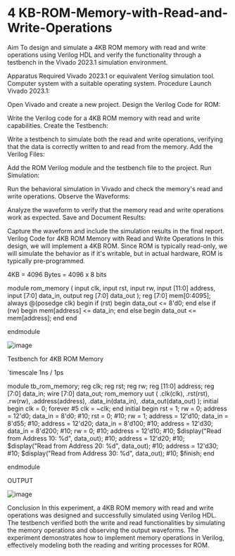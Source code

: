 # 4 KB-ROM-Memory-with-Read-and-Write-Operations
Aim
To design and simulate a 4KB ROM memory with read and write operations using Verilog HDL and verify the functionality through a testbench in the Vivado 2023.1 simulation environment.

Apparatus Required
Vivado 2023.1 or equivalent Verilog simulation tool.
Computer system with a suitable operating system.
Procedure
Launch Vivado 2023.1:

Open Vivado and create a new project.
Design the Verilog Code for ROM:

Write the Verilog code for a 4KB ROM memory with read and write capabilities.
Create the Testbench:

Write a testbench to simulate both the read and write operations, verifying that the data is correctly written to and read from the memory.
Add the Verilog Files:

Add the ROM Verilog module and the testbench file to the project.
Run Simulation:

Run the behavioral simulation in Vivado and check the memory's read and write operations.
Observe the Waveforms:

Analyze the waveform to verify that the memory read and write operations work as expected.
Save and Document Results:

Capture the waveform and include the simulation results in the final report.
Verilog Code for 4KB ROM Memory with Read and Write Operations
In this design, we will implement a 4KB ROM. Since ROM is typically read-only, we will simulate the behavior as if it's writable, but in actual hardware, ROM is typically pre-programmed.

4KB = 4096 Bytes = 4096 x 8 bits

module rom_memory ( input clk,
input rst,
input rw,
input [11:0] address,
input [7:0] data_in,
output reg [7:0] data_out
); reg [7:0] mem[0:4095]; always @(posedge clk) begin if (rst) begin data_out <= 8'd0;
end else if (rw) begin mem[address] <= data_in; end else begin data_out <= mem[address]; end end

endmodule



![image](https://github.com/user-attachments/assets/7c9e7eac-ffea-4ec5-8f08-b4284fdd2a02)


Testbench for 4KB ROM Memory

`timescale 1ns / 1ps

module tb_rom_memory; reg clk; reg rst; reg rw;
reg [11:0] address;
reg [7:0] data_in;
wire [7:0] data_out;
rom_memory uut ( .clk(clk), .rst(rst), .rw(rw), .address(address), .data_in(data_in), .data_out(data_out) ); initial begin clk = 0; forever #5 clk = ~clk;
end initial begin rst = 1; rw = 0; address = 12'd0; data_in = 8'd0; #10; rst = 0; #10; rw = 1;
address = 12'd10;
data_in = 8'd55;
#10; address = 12'd20;
data_in = 8'd100;
#10; address = 12'd30;
data_in = 8'd200;
#10; rw = 0;
#10; address = 12'd10; #10; $display("Read from Address 10: %d", data_out); #10; address = 12'd20; #10; $display("Read from Address 20: %d", data_out); #10; address = 12'd30; #10; $display("Read from Address 30: %d", data_out);
#10; $finish; end

endmodule


OUTPUT

![image](https://github.com/user-attachments/assets/db0ad87a-fff2-48b0-963b-cfec3c201c67)

Conclusion
In this experiment, a 4KB ROM memory with read and write operations was designed and successfully simulated using Verilog HDL. The testbench verified both the write and read functionalities by simulating the memory operations and observing the output waveforms. The experiment demonstrates how to implement memory operations in Verilog, effectively modeling both the reading and writing processes for ROM.





